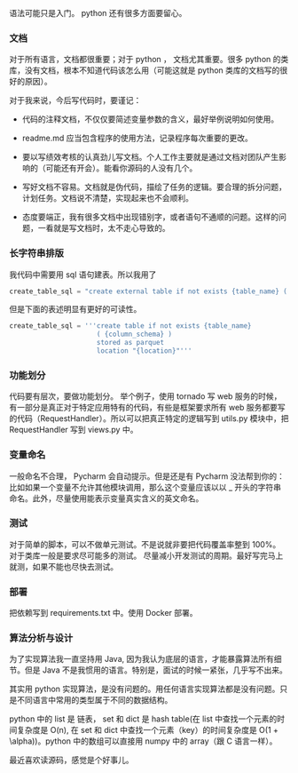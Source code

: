 语法可能只是入门。 python 还有很多方面要留心。


### 文档

对于所有语言，文档都很重要；对于 python ， 文档尤其重要。很多 python 的类库，没有文档，根本不知道代码该怎么用（可能这就是 python 类库的文档写的很好的原因）。

对于我来说，今后写代码时，要谨记：

- 代码的注释文档，不仅仅要简述变量参数的含义，最好举例说明如何使用。

- readme.md 应当包含程序的使用方法，记录程序每次重要的更改。

- 要以写绩效考核的认真劲儿写文档。个人工作主要就是通过文档对团队产生影响的（可能还有开会）。能看你源码的人没有几个。

- 写好文档不容易。文档就是伪代码，描绘了任务的逻辑。要合理的拆分问题，计划任务。文档说不清楚，实现起来也不会顺利。

- 态度要端正，我有很多文档中出现错别字，或者语句不通顺的问题。这样的问题，一看就是写文档时，太不走心导致的。

### 长字符串排版

我代码中需要用 sql 语句建表。所以我用了

```python
create_table_sql = "create external table if not exists {table_name} ( {column_schema} )stored as parquet location \"{location}\""
```

但是下面的表述明显有更好的可读性。

```python
create_table_sql = '''create table if not exists {table_name}
                      ( {column_schema} )
                      stored as parquet
                      location "{location}"'''
```


### 功能划分

代码要有层次，要做功能划分。
举个例子，使用 tornado 写 web 服务的时候，有一部分是真正对于特定应用特有的代码，有些是框架要求所有 web 服务都要写的代码（RequestHandler）。所以可以把真正特定的逻辑写到 utils.py 模块中，把 RequestHandler 写到 views.py 中。


### 变量命名

一般命名不合理， Pycharm 会自动提示。但是还是有 Pycharm 没法帮到你的： 比如如果一个变量不允许其他模块调用，那么这个变量应该以以 _ 开头的字符串命名。此外，尽量使用能表示变量真实含义的英文命名。


### 测试

对于简单的脚本，可以不做单元测试。不是说就非要把代码覆盖率整到 100%。 对于类库一般是要求尽可能多的测试。
尽量减小开发测试的周期。最好写完马上就测，如果不能也尽快去测试。

### 部署

把依赖写到 requirements.txt 中。使用 Docker 部署。


### 算法分析与设计

为了实现算法我一直坚持用 Java, 因为我认为底层的语言，才能暴露算法所有细节。但是 Java 不是我惯用的语言。特别是，面试的时候一紧张，几乎写不出来。

其实用 python 实现算法，是没有问题的。用任何语言实现算法都是没有问题。只是不同语言中常用的类型属于不同的数据结构。


python 中的 list 是 链表， set 和 dict 是 hash table(在 list 中查找一个元素的时间复杂度是 O(n), 在 set 和 dict 中查找一个元素（key）的时间复杂度是 O(1 + \alpha))。python 中的数组可以直接用 numpy 中的 array（跟 C 语言一样）。



最近喜欢读源码，感觉是个好事儿。